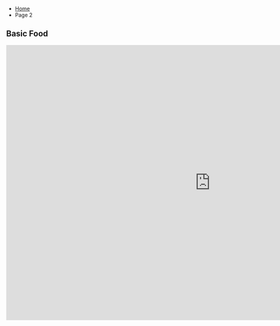 <ul class="breadcrumb">
  <li><a href="home.html">Home</a></li>
  <li>Page 2</li>
</ul>

<h2>Basic Food</h2>

<iframe src="https://h5p.org/h5p/embed/162270" width="1090" height="736" frameborder="0" allowfullscreen="allowfullscreen"></iframe><script src="https://h5p.org/sites/all/modules/h5p/library/js/h5p-resizer.js" charset="UTF-8"></script>
